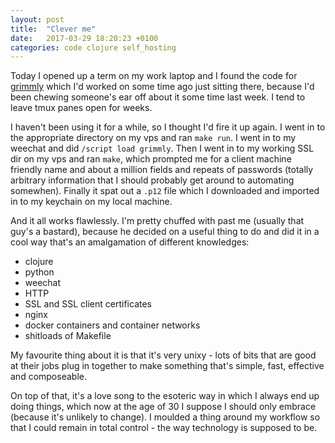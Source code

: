 ```yaml
---
layout: post
title:  "Clever me"
date:   2017-03-29 18:20:23 +0100
categories: code clojure self_hosting
---
```


Today I opened up a term on my work laptop and I found the code for
[grimmly][grimmly] which I'd worked on some time ago just sitting there, because
I'd been chewing someone's ear off about it some time last week. I tend to leave
tmux panes open for weeks.

I haven't been using it for a while, so I thought I'd fire it up again. I went
in to the appropriate directory on my vps and ran `make run`. I went in to my
weechat and did `/script load grimmly`. Then I went in to my working SSL dir on
my vps and ran `make`, which prompted me for a client machine friendly name and
about a million fields and repeats of passwords (totally arbitrary information
that I should probably get around to automating somewhen). Finally it spat out a
`.p12` file which I downloaded and imported in to my keychain on my local
machine.

And it all works flawlessly. I'm pretty chuffed with past me (usually that guy's
a bastard), because he decided on a useful thing to do and did it in a cool way
that's an amalgamation of different knowledges:
- clojure
- python
- weechat
- HTTP
- SSL and SSL client certificates
- nginx
- docker containers and container networks
- shitloads of Makefile

My favourite thing about it is that it's very unixy - lots of bits that are good
at their jobs plug in together to make something that's simple, fast, effective
and composeable.

On top of that, it's a love song to the esoteric way in which I always end up
doing things, which now at the age of 30 I suppose I should only embrace
(because it's unlikely to change). I moulded a thing around my workflow so that
I could remain in total control - the way technology is supposed to be.

[grimmly]: http://github.com/oholiab/grimmly
